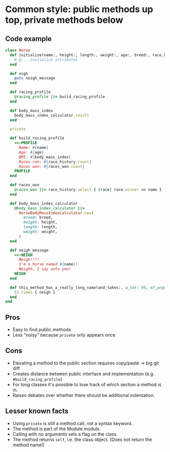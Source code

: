 # Common style: public methods up top, private methods below

## Code example

```ruby
class Horse
  def initialize(name:, height:, length:, weight:, age:, breed:, race_history:)
    # @... initialize attributes
  end

  def nigh
    puts neigh_message
  end

  def racing_profile
    @racing_profile ||= build_racing_profile
  end

  def body_mass_index
    body_mass_index_calculator.result
  end

  private

  def build_racing_profile
    <<~PROFILE
      Name: #{name}
      Age: #{age}
      BMI: #{body_mass_index}
      Races ran: #{race_history.count}
      Races won: #{races_won.count}
    PROFILE
  end

  def races_won
    @races_won ||= race_history.select { |race| race.winner == name }
  end

  def body_mass_index_calculator
    @body_mass_index_calculator ||=
      HorseBodyMassIndexCalculator.new(
        breed: breed,
        height: height,
        length: length,
        weight: weight,
      )
  end

  def neigh_message
    <<~NEIGH
      Neigh!!!!
      I'm a horse named #{name}!
      Neighh, I say unto you!
    NEIGH
  end

  def this_method_has_a_really_long_name(and_takes:, a_lot: 99, of_arguments: {})
    53.times { neigh }
  end
end

```

## Pros

* Easy to find public methods
* Less "noisy" because `private` only appears once

## Cons

* Elevating a method to the public section requires copy/paste -> big git diff
* Creates distance between public interface and implementation (e.g. `#build_racing_profile`)
* For long classes it's possible to lose track of which section a method is in.
* Raises debates over whether there should be additional indentation.

## Lesser known facts

* Using `private` is still a method call, not a syntax keyword.
* The method is part of the Module module.
* Calling with no arguments sets a flag on the class.
* The method returns `self`, i.e. the class object. (Does not return the method name!)



